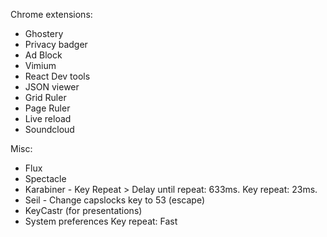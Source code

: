 Chrome extensions:

- Ghostery
- Privacy badger
- Ad Block
- Vimium
- React Dev tools
- JSON viewer
- Grid Ruler
- Page Ruler
- Live reload
- Soundcloud

Misc:

- Flux
- Spectacle
- Karabiner - Key Repeat > Delay until repeat: 633ms. Key repeat: 23ms. 
- Seil - Change capslocks key to 53 (escape)
- KeyCastr (for presentations)
- System preferences Key repeat: Fast




